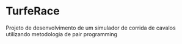# TurfeRace
Projeto de desenvolvimento de um simulador de corrida de cavalos utilizando metodologia de pair programming
